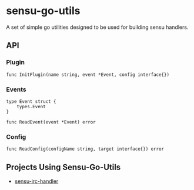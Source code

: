 # sensu-go-utils

A set of simple go utilities designed to be used for building sensu handlers.

## API

### Plugin

```
func InitPlugin(name string, event *Event, config interface{})
```

### Events

```
type Event struct {
	types.Event
}

func ReadEvent(event *Event) error
```

### Config

```
func ReadConfig(configName string, target interface{}) error
```

## Projects Using Sensu-Go-Utils

- [sensu-irc-handler](https://github.com/belak/sensu-irc-handler)